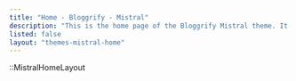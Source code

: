 ```yaml
---
title: "Home - Bloggrify - Mistral"
description: "This is the home page of the Bloggrify Mistral theme. It is a simple and clean theme for your blog."
listed: false
layout: "themes-mistral-home"
---
```


::MistralHomeLayout
